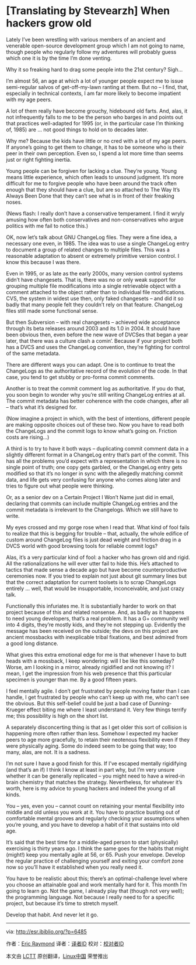 [Translating by Stevearzh]
When hackers grow old
================================================================================
Lately I’ve been wrestling with various members of an ancient and venerable open-source development group which I am not going to name, though people who regularly follow my adventures will probably guess which one it is by the time I’m done venting.

Why it so freaking hard to drag some people into the 21st century? Sigh…

I’m almost 56, an age at which a lot of younger people expect me to issue semi-regular salvos of get-off-my-lawn ranting at them. But no – I find, that, especially in technical contexts, I am far more likely to become impatient with my age peers.

A lot of them really have become grouchy, hidebound old farts. And, alas, it not infrequently falls to me to be the person who barges in and points out that practices well-adapted for 1995 (or, in the particular case I’m thinking of, 1985) are … not good things to hold on to decades later.

Why me? Because the kids have little or no cred with a lot of my age peers. If anyone’s going to get them to change, it has to be someone who is their peer in their own perception. Even so, I spend a lot more time than seems just or right fighting inertia.

Young people can be forgiven for lacking a clue. They’re young. Young means little experience, which often leads to unsound judgment. It’s more difficult for me to forgive people who have been around the track often enough that they should have a clue, but are so attached to The Way It’s Always Been Done that they can’t see what is in front of their freaking noses.

(News flash: I really don’t have a conservative temperament. I find it wryly amusing how often both conservatives and non-conservatives who argue politics with me fail to notice this.)

OK, now let’s talk about GNU ChangeLog files. They were a fine idea, a necessary one even, in 1985. The idea was to use a single ChangeLog entry to document a group of related changes to multiple files. This was a reasonable adaptation to absent or extremely primitive version control. I know this because I was there.

Even in 1995, or as late as the early 2000s, many version control systems didn’t have changesets. That is, there was no or only weak support for grouping multiple file modifications into a single retrievable object with a comment attached to the object rather than to individual file modifications. CVS, the system in widest use then, only faked changesets – and did it so badly that many people felt they couldn’t rely on that feature. ChangeLog files still made some functional sense.

But then Subversion – with real changesets – achieved wide acceptance through its beta releases around 2003 and its 1.0 in 2004. It should have been obvious then, even before the new wave of DVCSes that began a year later, that there was a culture clash a comin’. Because if your project both has a DVCS and uses the ChangeLog convention, they’re fighting for control of the same metadata.

There are different ways you can adapt. One is to continue to treat the ChangeLogs as the authoritative record of the evolution of the code. In that case, you tend to get stubby or pro-forma commit comments.

Another is to treat the commit comment log as authoritative. If you do that, you soon begin to wonder why you’re still writing ChangeLog entries at all. The commit metadata has better coherence with the code changes, after all – that’s what it’s designed for.

(Now imagine a project in which, with the best of intentions, different people are making opposite choices out of these two. Now you have to read both the ChangeLogs and the commit logs to know what’s going on. Friction costs are rising…)

A third is to try to have it both ways – duplicating commit comment data in a slightly different format in a ChangeLog entry that’s part of the commit. This has all the problems you’d expect with a representation in which there is no single point of truth; one copy gets garbled, or the ChangeLog entry gets modified so that it’s no longer in sync with the allegedly matching commit data, and life gets very confusing for anyone who comes along later and tries to figure out what people were thinking.

Or, as a senior dev on a Certain Project I Won’t Name just did in email, declaring that commits can include multiple ChangeLog entries and the commit metadata is irrelevant to the Changelogs. Which we still have to write.

My eyes crossed and my gorge rose when I read that. What kind of fool fails to realize that this is begging for trouble – that, actually, the whole edifice of custom around ChangeLog files is just dead weight and friction drag in a DVCS world with good browsing tools for reliable commit logs?

Alas, it’s a very particular kind of fool: a hacker who has grown old and rigid. All the rationalizations he will ever utter fail to hide this. He’s attached to tactics that made sense a decade ago but have become counterproductive ceremonies now. If you tried to explain not just about git summary lines but that the correct adaptation for current toolsets is to scrap ChangeLogs entirely … well, that would be insupportable, inconceivable, and just crazy talk.

Functionally this infuriates me. It is substantially harder to work on that project because of this and related nonsense. And, as badly as it happens to need young developers, that’s a real problem. It has a G+ community well into 4 digits, they’re mostly kids, and they’re not stepping up. Evidently the message has been received on the outside; the devs on this project are ancient mossbacks with inexplicable tribal fixations, and best admired from a good long distance.

What gives this extra emotional edge for me is that whenever I have to butt heads with a mossback, I keep wondering: will I be like this someday? Worse, am I looking in a mirror, already rigidified and not knowing it? I mean, I get the impression from his web presence that this particular specimen is younger than me. By a good fifteen years.

I feel mentally agile. I don’t get frustrated by people moving faster than I can handle, I get frustrated by people who can’t keep up with me, who can’t see the obvious. But this self-belief could be just a bad case of Dunning-Krueger effect biting me where I least understand it. Very few things terrify me; this possibility is high on the short list.

A separately disconcerting thing is that as I get older this sort of collision is happening more often rather than less. Somehow I expected my hacker peers to age more gracefully, to retain their neotenous flexibility even if they were physically aging. Some do indeed seem to be going that way; too many, alas, are not. It is a sadness.

I’m not sure I have a good finish for this. If I’ve escaped mentally rigidifying (and that’s an if) I think I know at least in part why, but I’m very unsure whether it can be generally replicated – you might need to have a wired-in brain chemistry that matches the strategy. Nevertheless, for whatever it’s worth, here is my advice to young hackers and indeed the young of all kinds.

You – yes, even you – cannot count on retaining your mental flexibility into middle and old unless you work at it. You have to practice busting out of comfortable mental grooves and regularly checking your assumptions when you’re young, and you have to develop a habit of it that sustains into old age.

It’s said that the best time for a middle-aged person to start (physically) exercising is thirty years ago. I think the same goes for the habits that might (might!) keep you mentally agile at 56, or 65. Push your envelope. Develop the regular practice of challenging yourself and exiting your comfort zone now so you’ll have it established when you really need it.

You have to be realistic about this; there’s an optimal-challenge level where you choose an attainable goal and work mentally hard for it. This month I’m going to learn go. Not the game, I already play that (though not very well); the programming language. Not because I really need to for a specific project, but because it’s time to stretch myself.

Develop that habit. And never let it go.

--------------------------------------------------------------------------------

via: http://esr.ibiblio.org/?p=6485

作者：[Eric Raymond][a]
译者：[译者ID](https://github.com/译者ID)
校对：[校对者ID](https://github.com/校对者ID)

本文由 [LCTT](https://github.com/LCTT/TranslateProject) 原创翻译，[Linux中国](http://linux.cn/) 荣誉推出

[a]:http://esr.ibiblio.org/?author=2